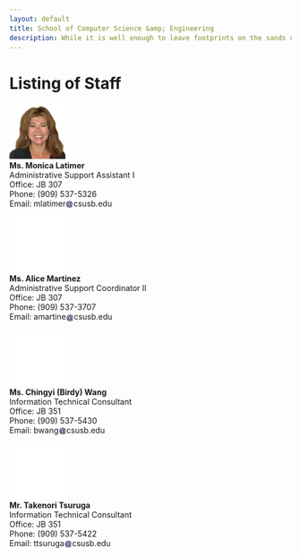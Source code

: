 ```yaml
---
layout: default
title: School of Computer Science &amp; Engineering
description: While it is well enough to leave footprints on the sands of time, it is even more important to make sure they point in a commendable direction. – James Branch Cabell
---
```


# Listing of __Staff__

<div class='third-wrap'>

<div class='third'>
<p><img src="photos/Monica_Latimer.jpg" alt="Ms. Monica Latimer" /><br />
<strong>Ms. Monica Latimer</strong><br />
Administrative Support Assistant I<br />
Office: JB 307<br />
Phone: (909) 537-5326<br />
Email: mlatimer<img style="height: 1em; vertical-align: middle" src="../assets/img/arobase.jpg" alt="arobase" />csusb.edu</p>
</div>

<div class='third'>
<p><img src="../faculty/part-time/photos/Empty.gif" alt="Ms. Alice Martinez" /><br />
<strong>Ms. Alice Martinez</strong><br />
Administrative Support Coordinator II<br />
Office: JB 307<br />
Phone: (909) 537-3707<br />
Email: amartine<img style="height: 1em; vertical-align: middle" src="../assets/img/arobase.jpg" alt="arobase" />csusb.edu</p>
</div>

<div class='third'>
<p><img src="../faculty/part-time/photos/Empty.gif" alt="Ms. Chingyi (Birdy) Wang" /><br />
<strong>Ms. Chingyi (Birdy) Wang</strong><br />
Information Technical Consultant<br />
Office: JB 351<br />
Phone: (909) 537-5430<br />
Email: bwang<img style="height: 1em; vertical-align: middle" src="../assets/img/arobase.jpg" alt="arobase" />csusb.edu</p>
</div>

<div class='third'>
<p><img src="../faculty/part-time/photos/Empty.gif" alt="Mr. Takenori Tsuruga" /><br />
<strong>Mr. Takenori Tsuruga</strong><br />
Information Technical Consultant<br />
Office: JB 351<br />
Phone: (909) 537-5422<br />
Email: ttsuruga<img style="height: 1em; vertical-align: middle" src="../assets/img/arobase.jpg" alt="arobase" />csusb.edu</p>
</div>

</div>
